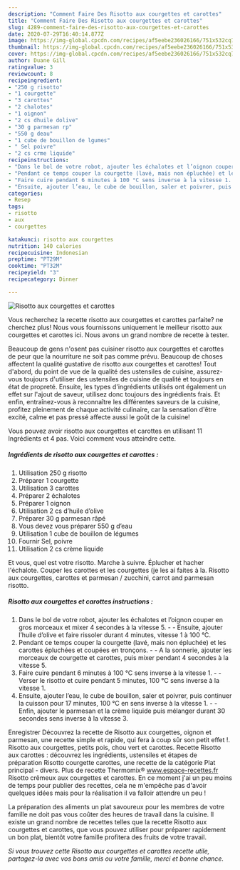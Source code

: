 ```yaml
---
description: "Comment Faire Des Risotto aux courgettes et carottes"
title: "Comment Faire Des Risotto aux courgettes et carottes"
slug: 4289-comment-faire-des-risotto-aux-courgettes-et-carottes
date: 2020-07-29T16:40:14.877Z
image: https://img-global.cpcdn.com/recipes/af5eebe236026166/751x532cq70/risotto-aux-courgettes-et-carottes-photo-principale-de-la-recette.jpg
thumbnail: https://img-global.cpcdn.com/recipes/af5eebe236026166/751x532cq70/risotto-aux-courgettes-et-carottes-photo-principale-de-la-recette.jpg
cover: https://img-global.cpcdn.com/recipes/af5eebe236026166/751x532cq70/risotto-aux-courgettes-et-carottes-photo-principale-de-la-recette.jpg
author: Duane Gill
ratingvalue: 3
reviewcount: 8
recipeingredient:
- "250 g risotto"
- "1 courgette"
- "3 carottes"
- "2 chalotes"
- "1 oignon"
- "2 cs dhuile dolive"
- "30 g parmesan rp"
- "550 g deau"
- "1 cube de bouillon de lgumes"
- " Sel poivre"
- "2 cs crme liquide"
recipeinstructions:
- "Dans le bol de votre robot, ajouter les échalotes et l’oignon couper en gros morceaux et mixer 4 secondes à la vitesse 5.  Ensuite, ajouter l’huile d’olive et faire rissoler durant 4 minutes, vitesse 1 à 100 °C."
- "Pendant ce temps couper la courgette (lavé, mais non épluchée) et les carottes épluchées et coupées en tronçons.  A la sonnerie, ajouter les morceaux de courgette et carottes, puis mixer pendant 4 secondes à la vitesse 5."
- "Faire cuire pendant 6 minutes à 100 °C sens inverse à la vitesse 1.  Verser le risotto et cuire pendant 5 minutes, 100 °C sens inverse à la vitesse 1."
- "Ensuite, ajouter l’eau, le cube de bouillon, saler et poivrer, puis continuer la cuisson pour 17 minutes, 100 °C en sens inverse à la vitesse 1.  Enfin, ajouter le parmesan et la crème liquide puis mélanger durant 30 secondes sens inverse à la vitesse 3."
categories:
- Resep
tags:
- risotto
- aux
- courgettes

katakunci: risotto aux courgettes 
nutrition: 140 calories
recipecuisine: Indonesian
preptime: "PT29M"
cooktime: "PT32M"
recipeyield: "3"
recipecategory: Dinner

---
```



![Risotto aux courgettes et carottes](https://img-global.cpcdn.com/recipes/af5eebe236026166/751x532cq70/risotto-aux-courgettes-et-carottes-photo-principale-de-la-recette.jpg)

Vous recherchez la recette risotto aux courgettes et carottes parfaite? ne cherchez plus! Nous vous fournissons uniquement le meilleur risotto aux courgettes et carottes ici. Nous avons un grand nombre de recette à tester.

Beaucoup de gens n'osent pas cuisiner risotto aux courgettes et carottes de peur que la nourriture ne soit pas comme prévu. Beaucoup de choses affectent la qualité gustative de risotto aux courgettes et carottes! Tout d'abord, du point de vue de la qualité des ustensiles de cuisine, assurez-vous toujours d'utiliser des ustensiles de cuisine de qualité et toujours en état de propreté. Ensuite, les types d'ingrédients utilisés ont également un effet sur l'ajout de saveur, utilisez donc toujours des ingrédients frais. Et enfin, entraînez-vous à reconnaître les différentes saveurs de la cuisine, profitez pleinement de chaque activité culinaire, car la sensation d'être excité, calme et pas pressé affecte aussi le goût de la cuisine!

<!--inarticleads1-->

Vous pouvez avoir risotto aux courgettes et carottes en utilisant 11 Ingrédients et 4 pas. Voici comment vous atteindre cette.

##### Ingrédients de risotto aux courgettes et carottes :

1. Utilisation 250 g risotto
1. Préparer 1 courgette
1. Utilisation 3 carottes
1. Préparer 2 échalotes
1. Préparer 1 oignon
1. Utilisation 2 cs d’huile d’olive
1. Préparer 30 g parmesan râpé
1. Vous devez vous préparer 550 g d’eau
1. Utilisation 1 cube de bouillon de légumes
1. Fournir  Sel, poivre
1. Utilisation 2 cs crème liquide


Et vous, quel est votre risotto. Marche à suivre. Éplucher et hacher l&#39;échalote. Couper les carottes et les courgettes (je les ai faites à la. Risotto aux courgettes, carottes et parmesan / zucchini, carrot and parmesan risotto. 

<!--inarticleads2-->

##### Risotto aux courgettes et carottes instructions :

1. Dans le bol de votre robot, ajouter les échalotes et l’oignon couper en gros morceaux et mixer 4 secondes à la vitesse 5. -  - Ensuite, ajouter l’huile d’olive et faire rissoler durant 4 minutes, vitesse 1 à 100 °C.
1. Pendant ce temps couper la courgette (lavé, mais non épluchée) et les carottes épluchées et coupées en tronçons. -  - A la sonnerie, ajouter les morceaux de courgette et carottes, puis mixer pendant 4 secondes à la vitesse 5.
1. Faire cuire pendant 6 minutes à 100 °C sens inverse à la vitesse 1. -  - Verser le risotto et cuire pendant 5 minutes, 100 °C sens inverse à la vitesse 1.
1. Ensuite, ajouter l’eau, le cube de bouillon, saler et poivrer, puis continuer la cuisson pour 17 minutes, 100 °C en sens inverse à la vitesse 1. -  - Enfin, ajouter le parmesan et la crème liquide puis mélanger durant 30 secondes sens inverse à la vitesse 3.


Enregistrer Découvrez la recette de Risotto aux courgettes, oignon et parmesan, une recette simple et rapide, qui fera à coup sûr son petit effet !. Risotto aux courgettes, petits pois, chou vert et carottes. Recette Risotto aux carottes : découvrez les ingrédients, ustensiles et étapes de préparation Risotto courgette carottes, une recette de la catégorie Plat principal - divers. Plus de recette Thermomix® www.espace-recettes.fr Risotto crêmeux aux courgettes et carottes. En ce moment j&#39;ai un peu moins de temps pour publier des recettes, cela ne m&#39;empêche pas d&#39;avoir quelques idées mais pour la réalisation il va falloir attendre un peu ! 

<!--inarticleads1-->

<p>
La préparation des aliments un plat savoureux pour les membres de votre famille ne doit pas vous coûter des heures de travail dans la cuisine. Il existe un grand nombre de recettes telles que la recette Risotto aux courgettes et carottes, que vous pouvez utiliser pour préparer rapidement un bon plat, bientôt votre famille profitera des fruits de votre travail.
</p>

<p>
<i>Si vous trouvez cette Risotto aux courgettes et carottes recette utile, partagez-la avec vos bons amis ou votre famille, merci et bonne chance.</i>
</p>
